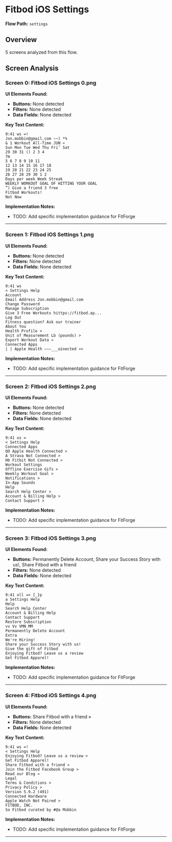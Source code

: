 # Fitbod iOS Settings

**Flow Path:** `settings`

## Overview
5 screens analyzed from this flow.

## Screen Analysis

### Screen 0: Fitbod iOS Settings 0.png

**UI Elements Found:**
- **Buttons:** None detected
- **Filters:** None detected  
- **Data Fields:** None detected

**Key Text Content:**
```
9:41 ws =!
Jon.mobbin@gmail.com ~~) *%
& 1 Workout All-Time JUN «
Sun Mon Tue Wed Thu Fri’ Sat
29 30 31 () 2 3 4
7m
5 6 7 8 9 10 11
12 13 14 15 16 17 18
19 20 21 22 23 24 25
26 27 28 29 30 1 2
Days per week Week Streak
WEEKLY WORKOUT GOAL OF HITTING YOUR GOAL
”) Give a friend 3 free
Fitbod Workouts!
Not Now
```

**Implementation Notes:**
- TODO: Add specific implementation guidance for FitForge

---

### Screen 1: Fitbod iOS Settings 1.png

**UI Elements Found:**
- **Buttons:** None detected
- **Filters:** None detected  
- **Data Fields:** None detected

**Key Text Content:**
```
9:41 ws
< Settings Help
Account
Email Address Jon.mobbin@gmail.com
Change Password
Manage Subscription
Give 3 Free Workouts hittps://fitbod.ap...
Log Out
Fitness question? Ask our trainer
About You
Health Profile >
Unit of Measurement Lb (pounds) >
Export Workout Data »
Connected Apps
| | Apple Health ———___oinected »>
```

**Implementation Notes:**
- TODO: Add specific implementation guidance for FitForge

---

### Screen 2: Fitbod iOS Settings 2.png

**UI Elements Found:**
- **Buttons:** None detected
- **Filters:** None detected  
- **Data Fields:** None detected

**Key Text Content:**
```
9:41 us =
< Settings Help
Connected Apps
QO Apple Health Connected >
A Strava Not Connected >
Hb Fitbit Not Connected >
Workout Settings
Offline Exercise Gifs >
Weekly Workout Goal >
Notifications >
In-App Sounds
Help
Search Help Center >
Account & Billing Help >
Contact Support >
```

**Implementation Notes:**
- TODO: Add specific implementation guidance for FitForge

---

### Screen 3: Fitbod iOS Settings 3.png

**UI Elements Found:**
- **Buttons:** Permanently Delete Account, Share your Success Story with us!, Share Fitbod with a friend
- **Filters:** None detected  
- **Data Fields:** None detected

**Key Text Content:**
```
9:41 oll => [_}p
a Settings Help
Help
Search Help Center
Account & Billing Help
Contact Support
Restore Subscription
vv Vv VMN MM
Permanently Delete Account
Extra
We're Hiring!
Share your Success Story with us!
Give the gift of Fitbod
Enjoying Fitbod? Leave us a review
Get Fitbod Apparel!
```

**Implementation Notes:**
- TODO: Add specific implementation guidance for FitForge

---

### Screen 4: Fitbod iOS Settings 4.png

**UI Elements Found:**
- **Buttons:** Share Fitbod with a friend »
- **Filters:** None detected  
- **Data Fields:** None detected

**Key Text Content:**
```
9:41 ws =!
< Settings Help
Enjoying Fitbod? Leave us a review >
Get Fitbod Apparel!
Share Fitbod with a friend »
Join the Fitbod Facebook Group >
Read our Blog »
Legal
Terms & Conditions >
Privacy Policy >
Version 5.9.2 (491)
Connected Hardware
Apple Watch Not Paired >
FITBOD, INC.
So Fitbod curated by #@a Mobbin
```

**Implementation Notes:**
- TODO: Add specific implementation guidance for FitForge

---

